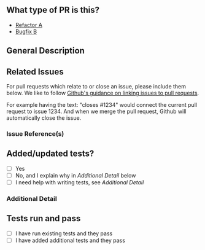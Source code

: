 <!-- # Switch to PREVIEW mode -->

## What type of PR is this?

- [Refactor A](?expand=1&template=pull_request_template_a.md)
- [Bugfix B](?expand=1&template=pull_request_template_b.md)


## General Description



## Related Issues

For pull requests which relate to or close an issue, please include them below.
We like to follow [Github's guidance on linking issues to pull requests](https://docs.github.com/en/issues/tracking-your-work-with-issues/linking-a-pull-request-to-an-issue).

For example having the text: "closes #1234" would connect the current pull
request to issue 1234.  And when we merge the pull request, Github will
automatically close the issue.

### Issue Reference(s)



## Added/updated tests?

- [ ] Yes
- [ ] No, and I explain why in _Additional Detail_ below
- [ ] I need help with writing tests, see _Additional Detail_

### Additional Detail


## Tests run and pass

- [ ] I have run existing tests and they pass
- [ ] I have added additional tests and they pass

